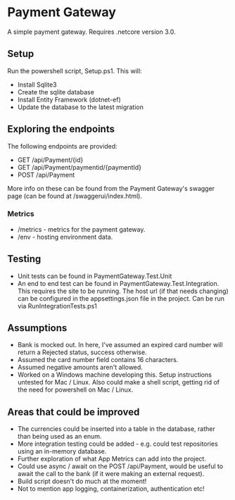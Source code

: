 # Payment Gateway

A simple payment gateway. Requires .netcore version 3.0.

## Setup

Run the powershell script, Setup.ps1. This will:
- Install Sqlite3
- Create the sqlite database
- Install Entity Framework (dotnet-ef)
- Update the database to the latest migration

## Exploring the endpoints

The following endpoints are provided:
- GET /api/Payment/{id}
- GET /api/Payment/paymentid/{paymentId}
- POST /api/Payment

More info on these can be found from the Payment Gateway's swagger page (can be found at /swaggerui/index.html).

### Metrics

- /metrics - metrics for the payment gateway.
- /env - hosting environment data.

## Testing

- Unit tests can be found in PaymentGateway.Test.Unit
- An end to end test can be found in PaymentGateway.Test.Integration. This requires the site to be running. The host url (if that needs changing) can be configured in the appsettings.json file in the project. Can be run via RunIntegrationTests.ps1

## Assumptions

- Bank is mocked out. In here, I've assumed an expired card number will return a Rejected status, success otherwise.
- Assumed the card number field contains 16 characters.
- Assumed negative amounts aren't allowed.
- Worked on a Windows machine developing this. Setup instructions untested for Mac / Linux. Also could make a shell script, getting rid of the need for powershell on Mac / Linux.

## Areas that could be improved

- The currencies could be inserted into a table in the database, rather than being used as an enum.
- More integration testing could be added - e.g. could test repositories using an in-memory database.
- Further exploration of what App Metrics can add into the project.
- Could use async / await on the POST /api/Payment, would be useful to await the call to the bank (if it were making an external request).
- Build script doesn't do much at the moment!
- Not to mention app logging, containerization, authentication etc!
